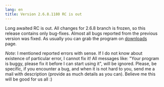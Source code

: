 ```yaml
---
lang: en
title: Version 2.6.8.1180 RC is out
---
```

Long awaited RC is out. All changes for 2.6.8 branch is frozen, so this release contains only bug-fixes. Almost all bugs reported from the previous version was fixed. As usually you can grab the program on [downloads](/en/downloads) page.

*Note*: I mentioned reported errors with sense. If I do not know about existence of particular error, I cannot fix it! All messages like: "Your program is buggy, please fix it before I can start using it", will be ignored. Please, be specific, if you encounter a bug, and when it is not hard to you, send me a mail with description (provide as much details as you can). Believe me this will be good for us all :)
